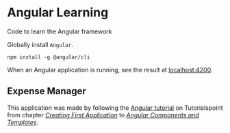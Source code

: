 # Angular Learning

Code to learn the Angular framework

Globally install `Angular`.
```
npm install -g @angular/cli
```

When an Angular application is running, see the result at
[localhost:4200](http://localhost:4200).

## Expense Manager

This application was made by following the
[Angular tutorial](https://www.tutorialspoint.com/angular8/index.htm)
on Tutorialspoint from chapter
[*Creating First Application*](https://www.tutorialspoint.com/angular8/angular8_creating_first_application.htm)
to [*Angular Components and Templates*](https://www.tutorialspoint.com/angular8/angular8_angular_components_and_templates.htm).
